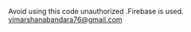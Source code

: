 Avoid using this code unauthorized .Firebase is used.
vimarshanabandara76@gmail.com
                                                                                                                                